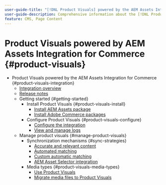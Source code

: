 ```yaml
---
user-guide-title: "[!DNL Product Visuals] powered by the AEM Assets Integration for Commerce Guide"
user-guide-description: Comprehensive information about the [!DNL Product Visuals] powered by the AEM Assets Integration for Adobe Commerce and Magento Open Source administrators and eCommerce marketers.
feature: CMS, Page Content
---
```


# Product Visuals powered by AEM Assets Integration for Commerce {#product-visuals}

- Product Visuals powered by the AEM Assets Integration for Commerce {#product-visuals-integration}
  - [Integration overview](overview.md)
  - [Release notes](release-notes.md)
  - Getting started {#getting-started}
    - Install Product Visuals {#product-visuals-install}
      - [Install AEM Assets package](configure-aem.md)
      - [Install Adobe Commerce packages](configure-commerce.md)
    - Configure Product Visuals {#product-visuals-configure}
      - [Configure the integration](setup-synchronization.md)
      - [View and manage logs](log-files.md)
  - Manage product visuals {#manage-product-visuals}
    - Synchronization mechanisms {#sync-strategies}
      - [Accurate and relevant content](acc-content.md)
      - [Automated matching](ootb-match.md)
      - [Custom automatic matching](custom-match.md)
      - [AEM Asset Selector integration](asset-selector-integration.md)
    - Media types {#product-visuals-media-types}
      - [Use Product Visuals](manage-aem-assets.md)
      - [Migrate media files to Product Visuals](migrate-data.md)
